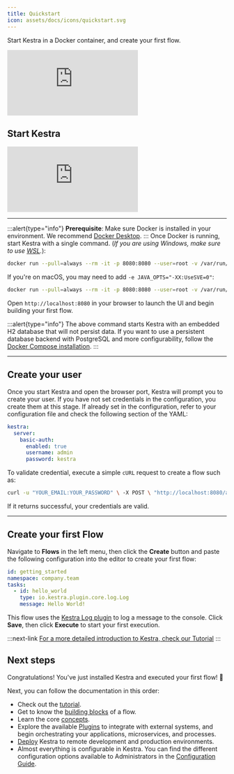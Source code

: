 ```yaml
---
title: Quickstart
icon: assets/docs/icons/quickstart.svg
---
```


Start Kestra in a Docker container, and create your first flow.

<div class="video-container">
  <iframe src="https://www.youtube.com/embed/3gS3-mu9GvU?si=ox_KahyFm9dSGJGG" title="YouTube video player" frameborder="0" allow="accelerometer; autoplay; clipboard-write; encrypted-media; gyroscope; picture-in-picture; web-share" referrerpolicy="strict-origin-when-cross-origin" allowfullscreen></iframe>
</div>

## Start Kestra

<div class="video-container">
  <iframe src="https://www.youtube.com/embed/kSGf8FZf7-Q?si=iMfRzj-6XB8GpRx1" title="YouTube video player" frameborder="0" allow="accelerometer; autoplay; clipboard-write; encrypted-media; gyroscope; picture-in-picture; web-share" referrerpolicy="strict-origin-when-cross-origin" allowfullscreen></iframe>
</div>

---

:::alert{type="info"}
**Prerequisite**: Make sure Docker is installed in your environment. We recommend [Docker Desktop](https://docs.docker.com/get-docker/).
:::
Once Docker is running, start Kestra with a single command. (*If you are using Windows, make sure to use [WSL](https://docs.docker.com/desktop/wsl/).*):

```bash
docker run --pull=always --rm -it -p 8080:8080 --user=root -v /var/run/docker.sock:/var/run/docker.sock -v /tmp:/tmp kestra/kestra:latest server local
```

If you're on macOS, you may need to add `-e JAVA_OPTS="-XX:UseSVE=0"`:

```bash
docker run --pull=always --rm -it -p 8080:8080 --user=root -v /var/run/docker.sock:/var/run/docker.sock -v /tmp:/tmp -e JAVA_OPTS="-XX:UseSVE=0" kestra/kestra:latest server local
```

Open `http://localhost:8080` in your browser to launch the UI and begin building your first flow.

:::alert{type="info"}
The above command starts Kestra with an embedded H2 database that will not persist data. If you want to use a persistent database backend with PostgreSQL and more configurability, follow the [Docker Compose installation](../02.installation/03.docker-compose.md).
:::

---

## Create your user

Once you start Kestra and open the browser port, Kestra will prompt you to create your user. If you have not set credentials in the configuration, you create them at this stage. If already set in the configuration, refer to your configuration file and check the following section of the YAML:

```yaml
kestra:
  server:
    basic-auth:
      enabled: true
      username: admin
      password: kestra
```

To validate credential, execute a simple `cURL` request to create a flow such as:

```bash
curl -u "YOUR_EMAIL:YOUR_PASSWORD" \ -X POST \ "http://localhost:8080/api/v1/executions/company.team/getting_started"
```

If it returns successful, your credentials are valid.

---

## Create your first Flow

Navigate to **Flows** in the left menu, then click the **Create** button and paste the following configuration into the editor to create your first flow:

```yaml
id: getting_started
namespace: company.team
tasks:
  - id: hello_world
    type: io.kestra.plugin.core.log.Log
    message: Hello World!
```

This flow uses the [Kestra Log plugin](/plugins/core/tasks/log/io.kestra.plugin.core.log.log) to log a message to the console. Click **Save**, then click **Execute** to start your first execution.


:::next-link
[For a more detailed introduction to Kestra, check our Tutorial](../03.tutorial/index.md)
:::


## Next steps

Congratulations! You've just installed Kestra and executed your first flow! :clap:

Next, you can follow the documentation in this order:
- Check out the [tutorial](../03.tutorial/index.md).
- Get to know the [building blocks](../04.workflow-components/index.md) of a flow.
- Learn the core [concepts](../05.concepts/index.md).
- Explore the available [Plugins](/plugins) to integrate with external systems, and begin orchestrating your applications, microservices, and processes.
- [Deploy](../09.administrator-guide/index.md) Kestra to remote development and production environments.
- Almost everything is configurable in Kestra. You can find the different configuration options available to Administrators in the [Configuration Guide](../configuration/index.md).
